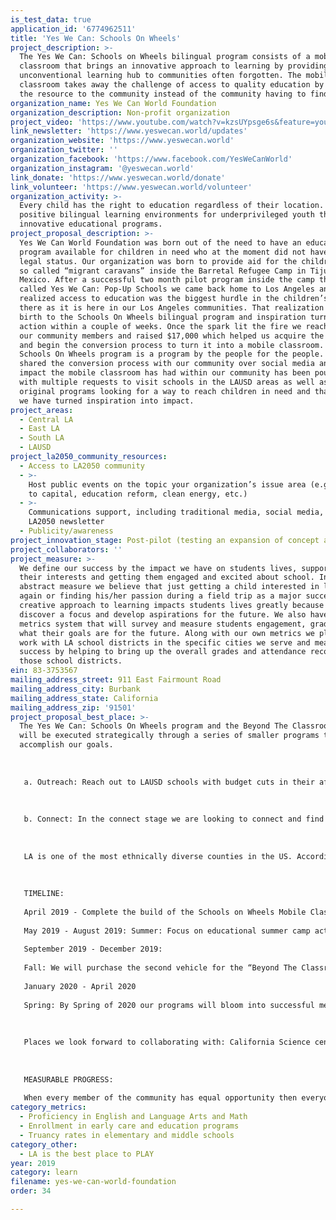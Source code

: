 ```yaml
---
is_test_data: true
application_id: '6774962511'
title: 'Yes We Can: Schools On Wheels'
project_description: >-
  The Yes We Can: Schools on Wheels bilingual program consists of a mobile
  classroom that brings an innovative approach to learning by providing an
  unconventional learning hub to communities often forgotten. The mobile
  classroom takes away the challenge of access to quality education by bringing
  the resource to the community instead of the community having to find it.
organization_name: Yes We Can World Foundation
organization_description: Non-profit organization
project_video: 'https://www.youtube.com/watch?v=kzsUYpsge6s&feature=youtu.be'
link_newsletter: 'https://www.yeswecan.world/updates'
organization_website: 'https://www.yeswecan.world'
organization_twitter: ''
organization_facebook: 'https://www.facebook.com/YesWeCanWorld'
organization_instagram: '@yeswecan.world'
link_donate: 'https://www.yeswecan.world/donate'
link_volunteer: 'https://www.yeswecan.world/volunteer'
organization_activity: >-
  Every child has the right to education regardless of their location. We create
  positive bilingual learning environments for underprivileged youth through
  innovative educational programs.
project_proposal_description: >-
  Yes We Can World Foundation was born out of the need to have an educational
  program available for children in need who at the moment did not have a clear
  legal status. Our organization was born to provide aid for the children of the
  so called “migrant caravans” inside the Barretal Refugee Camp in Tijuana
  Mexico. After a successful two month pilot program inside the camp that we
  called Yes We Can: Pop-Up Schools we came back home to Los Angeles and quickly
  realized access to education was the biggest hurdle in the children’s lives
  there as it is here in our Los Angeles communities. That realization gave
  birth to the Schools On Wheels bilingual program and inspiration turned into
  action within a couple of weeks. Once the spark lit the fire we reached out to
  our community members and raised $17,000 which helped us acquire the first bus
  and begin the conversion process to turn it into a mobile classroom. The
  Schools On Wheels program is a program by the people for the people. We have
  shared the conversion process with our community over social media and the
  impact the mobile classroom has had within our community has been pouring out
  with multiple requests to visit schools in the LAUSD areas as well as new
  original programs looking for a way to reach children in need and that is how
  we have turned inspiration into impact.
project_areas:
  - Central LA
  - East LA
  - South LA
  - LAUSD
project_la2050_community_resources:
  - Access to LA2050 community
  - >-
    Host public events on the topic your organization’s issue area (e.g. access
    to capital, education reform, clean energy, etc.) 
  - >-
    Communications support, including traditional media, social media, and
    LA2050 newsletter
  - Publicity/awareness
project_innovation_stage: Post-pilot (testing an expansion of concept after initially successful pilot)
project_collaborators: ''
project_measure: >-
  We define our success by the impact we have on students lives, supporting
  their interests and getting them engaged and excited about school. In a more
  abstract measure we believe that just getting a child interested in learning
  again or finding his/her passion during a field trip as a major success. Our
  creative approach to learning impacts students lives greatly because they
  discover a focus and develop aspirations for the future. We also have our own
  metrics system that will survey and measure students engagement, grades and
  what their goals are for the future. Along with our own metrics we plan to
  work with LA school districts in the specific cities we serve and measure
  success by helping to bring up the overall grades and attendance records of
  those school districts.
ein: 83-3753567
mailing_address_street: 911 East Fairmount Road
mailing_address_city: Burbank
mailing_address_state: California
mailing_address_zip: '91501'
project_proposal_best_place: >-
  The Yes We Can: Schools On Wheels program and the Beyond The Classroom program
  will be executed strategically through a series of smaller programs to
  accomplish our goals. 
   
   
   
   a. Outreach: Reach out to LAUSD schools with budget cuts in their after school programs as well as cuts in their arts programs. The outreach will also consist of reaching out to low income communities such as East LA, Boyle Heights, Compton, South LA.
   
   
   
   b. Connect: In the connect stage we are looking to connect and find some key team members to help Yes We Can accomplish our goals. We are talking about collaborations amongst nonprofits and connecting resources to the program so the children can have opportunities beyond their participation in the Yes We Can programs. 
   
   
   
   LA is one of the most ethnically diverse counties in the US. According to the 2010 US Census 48.5% of residents in LA are Hispanic and live in neighborhoods such as East LA (96.7% latino), Huntington Park (95.1% Latino), Boyle Heights (94% latino) and many more in the south LA areas.
   
   
   
   TIMELINE:
   
   April 2019 - Complete the build of the Schools on Wheels Mobile Classroom.
   
   May 2019 - August 2019: Summer: Focus on educational summer camp activities, create summer reading book clubs, and team up with local school districts to hold technology, art and language classes for kids. This will be provide learning opportunities for kids with no access to paid summer camps due to location or family finances. 
   
   September 2019 - December 2019: 
   
   Fall: We will purchase the second vehicle for the “Beyond The Classroom” program. At this point we will have a calendar and programs alined with 3 specific schools in three neighborhoods. The combination of the Schools On Wheels Bus and the Beyond The Classroom bus will engage children in learning courses and traveling to specific field trips to complement their work in the classroom. One of our goals for Fall 2019 is to expose kids in the program to unexpected opportunities in the fields of language arts, math, technology, science, entertainment, and the arts. 
   
   January 2020 - April 2020
   
   Spring: By Spring of 2020 our programs will bloom into successful metrics as we look forward to a fully developed system working with LAUSD for the new school year of 2020 - 2021. 
   
   
   
   Places we look forward to collaborating with: California Science center,LA Zoo,LA Brea Tar Pits, J.P.L.,WB Studios, and more.
   
   
   
   MEASURABLE PROGRESS:
   
   When every member of the community has equal opportunity then everyone thrives. Our programs will create an engaging and impactful bilingual educational experience for the less fortunate communities in Los Angeles. It's not just statistics that will make this change it is the programs innovation and the opportunity for those who don't have access to a strong education program that will help make Los Angeles the best place to LEARN and PLAY.
category_metrics:
  - Proficiency in English and Language Arts and Math
  - Enrollment in early care and education programs
  - Truancy rates in elementary and middle schools
category_other:
  - LA is the best place to PLAY
year: 2019
category: learn
filename: yes-we-can-world-foundation
order: 34

---
```

